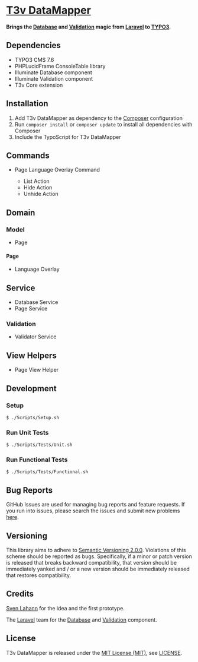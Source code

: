 [T3v DataMapper]
================

**Brings the [Database] and [Validation] magic from [Laravel] to [TYPO3].**

Dependencies
------------

* TYPO3 CMS 7.6
* PHPLucidFrame ConsoleTable library
* Illuminate Database component
* Illuminate Validation component
* T3v Core extension

Installation
------------

1. Add T3v DataMapper as dependency to the [Composer] configuration
2. Run `composer install` or `composer update` to install all dependencies with Composer
3. Include the TypoScript for T3v DataMapper

Commands
--------

* Page Language Overlay Command

    * List Action
    * Hide Action
    * Unhide Action

Domain
------

### Model

* Page

#### Page

* Language Overlay

Service
-------

* Database Service
* Page Service

### Validation

* Validator Service

View Helpers
------------

* Page View Helper

Development
-----------

### Setup

```
$ ./Scripts/Setup.sh
```

### Run Unit Tests

```
$ ./Scripts/Tests/Unit.sh
```

### Run Functional Tests

```
$ ./Scripts/Tests/Functional.sh
```

Bug Reports
-----------

GitHub Issues are used for managing bug reports and feature requests. If you run into issues, please search the issues
and submit new problems [here].

Versioning
----------

This library aims to adhere to [Semantic Versioning 2.0.0]. Violations of this scheme should be reported as bugs.
Specifically, if a minor or patch version is released that breaks backward compatibility, that version should be
immediately yanked and / or a new version should be immediately released that restores compatibility.

Credits
-------

[Sven Lahann] for the idea and the first prototype.

The [Laravel] team for the [Database] and [Validation] component.

License
-------

T3v DataMapper is released under the [MIT License (MIT)], see [LICENSE].

[Acceptance testing TYPO3]: https://wiki.typo3.org/Acceptance_testing "Acceptance testing TYPO3"
[Automated testing TYPO3]: https://wiki.typo3.org/Automated_testing "Automated testing TYPO3"
[Composer]: https://getcomposer.org "Dependency Manager for PHP"
[Database]: https://github.com/illuminate/database "Illuminate Database component"
[Functional testing TYPO3]: https://wiki.typo3.org/Functional_testing "Functional testing TYPO3"
[here]: https://github.com/t3v/t3v_datamapper/issues "GitHub Issue Tracker"
[Illuminate]: https://github.com/illuminate "The components that make up the Laravel PHP framework."
[Laravel]: https://laravel.com "The PHP Framework For Web Artisans"
[LICENSE]: https://raw.githubusercontent.com/t3v/t3v_datamapper/master/LICENSE "License"
[MIT License (MIT)]: http://opensource.org/licenses/MIT "The MIT License (MIT)"
[Semantic Versioning 2.0.0]: http://semver.org "Semantic Versioning 2.0.0"
[Sven Lahann]: https://github.com/svenlahann "Sven Lahann at GitHub"
[T3v DataMapper]: https://t3v.github.io/t3v_datamapper/ "Brings the Database and Validation magic from Laravel to TYPO3."
[TYPO3]: https://typo3.org "The Enterprise Open Source CMS"
[TYPO3voila]: https://github.com/t3v "“UH LÁLÁ, TYPO3!”"
[Unit Testing TYPO3]: https://wiki.typo3.org/Unit_Testing_TYPO3 "Unit testing TYPO3"
[Validation]: https://github.com/illuminate/validation "Illuminate Validation component"
